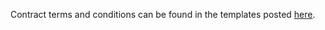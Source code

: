 Contract terms and conditions can be found in the templates posted [here](./TEMPLATE%20Purchase%20Agreements).
